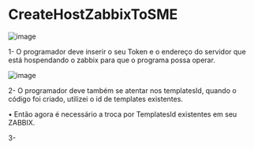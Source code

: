 # CreateHostZabbixToSME

 ![image](https://github.com/Alexandre3000z/CreateHostZabbixToSME/assets/166437649/1ab70312-21a4-465a-913e-7be4ed72acc9)
 
1- O programador deve inserir o seu Token e o endereço do servidor que está hospendando o zabbix para que o programa possa operar.

 ![image](https://github.com/Alexandre3000z/CreateHostZabbixToSME/assets/166437649/aca342ed-9ef4-472a-a0bc-59a786206124)
 
 2- O programador deve também se atentar nos templatesId, quando o código foi criado, utilizei o id de templates existentes.
  
  • Então agora é necessário a troca por TemplatesId existentes em seu ZABBIX.

3- 
